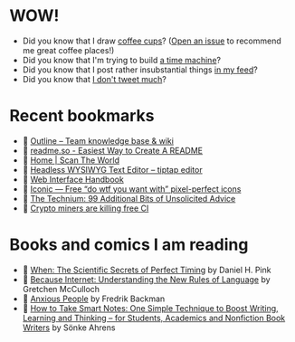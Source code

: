 # WOW!

- Did you know that I draw [coffee cups](https://papercups.mamuso.net/)? ([Open an issue](https://github.com/mamuso/papercups/issues) to recommend me great coffee places!)
- Did you know that I'm trying to build [a time machine](https://github.com/mamuso/fluxcapacitor)?
- Did you know that I post rather insubstantial things [in my feed](https://feed.mamuso.net/)?
- Did you know that [I don't tweet much](https://twitter.com/mamuso)?

# Recent bookmarks

- 👀 [Outline – Team knowledge base & wiki](https://www.getoutline.com/)
- 👀 [readme.so - Easiest Way to Create A README](https://readme.so/)
- 👀 [Home | Scan The World](https://www.myminifactory.com/scantheworld/)
- 👀 [Headless WYSIWYG Text Editor – tiptap editor](https://www.tiptap.dev/)
- 👀 [Web Interface Handbook](https://imperavi.com/books/web-interface-handbook/)
- 👀 [Iconic — Free “do wtf you want with” pixel-perfect icons](https://iconic.app/)
- 👀 [The Technium: 99 Additional Bits of Unsolicited Advice](https://kk.org/thetechnium/99-additional-bits-of-unsolicited-advice/)
- 👀 [Crypto miners are killing free CI](https://layerci.com/blog/crypto-miners-are-killing-free-ci/)


# Books and comics I am reading

- 📘 [When: The Scientific Secrets of Perfect Timing](https://www.goodreads.com/book/show/35786699) by Daniel H. Pink
- 📘 [Because Internet: Understanding the New Rules of Language](https://www.goodreads.com/book/show/37834053) by Gretchen McCulloch
- 📘 [Anxious People](https://www.goodreads.com/book/show/49534036) by Fredrik Backman
- 📘 [How to Take Smart Notes: One Simple Technique to Boost Writing, Learning and Thinking – for Students, Academics and Nonfiction Book Writers](https://www.goodreads.com/book/show/34507927) by Sönke Ahrens

